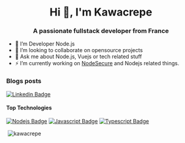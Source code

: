 <h1 align="center">Hi 👋, I'm Kawacrepe</h1>
<h3 align="center">A passionate fullstack developer from France</h3>

- 🌱 I’m Developer Node.js
- 👯 I’m looking to collaborate on opensource projects
- 💬 Ask me about Node.js, Vuejs or tech related stuff 
- ⚡ I’m currently working on [NodeSecure](https://github.com/NodeSecure) and Nodejs related things.

### Blogs posts
<!-- BLOG-POST-LIST:START -->
<!-- BLOG-POST-LIST:END -->

[![Linkedin Badge](https://img.shields.io/badge/-Vincent-0e76a8?style=flat&labelColor=0e76a8&logo=linkedin&logoColor=white)](https://www.linkedin.com/in/vincentdhennin//)
#### Top Technologies

[![Nodejs Badge](https://img.shields.io/badge/-Node.js-3C873A?style=for-the-badge&labelColor=black&logo=node.js&logoColor=3C873A)](#)
[![Javascript Badge](https://img.shields.io/badge/-Javascript-F0DB4F?style=for-the-badge&labelColor=black&logo=javascript&logoColor=F0DB4F)](#) 
[![Typescript Badge](https://img.shields.io/badge/-Typescript-007acc?style=for-the-badge&labelColor=black&logo=typescript&logoColor=007acc)](#)

<p>&nbsp;<img align="center" src="https://github-readme-stats.vercel.app/api?username=kawacrepe&show_icons=true&locale=en" alt="kawacrepe" /></p>

